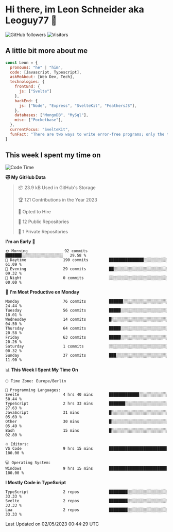 # Hi there, im Leon Schneider aka Leoguy77 👋

![GitHub followers](https://img.shields.io/github/followers/leoguy77.svg?style=social&label=Followers) ![Visitors](https://visitor-badge.glitch.me/badge?page_id=leoguy77.leoguy77)

## A little bit more about me

```javascript
const Leon = {
  pronouns: "he" | "him",
  code: [Javascript, Typescript],
  askMeAbout: [Web Dev, Tech],
  technologies: {
    frontEnd: {
      js: ["Svelte"]
    },
    backEnd: {
      js: ["Node", "Express", "SvelteKit", "FeathersJS"],
    },
    databases: ["MongoDB", "MySql"],
    misc: ["Pocketbase"],
  },
  currentFocus: "SvelteKit",
  funFact: "There are two ways to write error-free programs; only the third one works"
}
```

## This week I spent my time on

<!--START_SECTION:waka-->
![Code Time](http://img.shields.io/badge/Code%20Time-21%20hrs%2022%20mins-blue)

**🐱 My GitHub Data** 

> 📦 23.9 kB Used in GitHub's Storage 
 > 
> 🏆 121 Contributions in the Year 2023
 > 
> 💼 Opted to Hire
 > 
> 📜 12 Public Repositories 
 > 
> 🔑 1 Private Repositories 
 > 
**I'm an Early 🐤** 

```text
🌞 Morning                92 commits          ███████░░░░░░░░░░░░░░░░░░   29.58 % 
🌆 Daytime                190 commits         ███████████████░░░░░░░░░░   61.09 % 
🌃 Evening                29 commits          ██░░░░░░░░░░░░░░░░░░░░░░░   09.32 % 
🌙 Night                  0 commits           ░░░░░░░░░░░░░░░░░░░░░░░░░   00.00 % 
```
📅 **I'm Most Productive on Monday** 

```text
Monday                   76 commits          ██████░░░░░░░░░░░░░░░░░░░   24.44 % 
Tuesday                  56 commits          █████░░░░░░░░░░░░░░░░░░░░   18.01 % 
Wednesday                14 commits          █░░░░░░░░░░░░░░░░░░░░░░░░   04.50 % 
Thursday                 64 commits          █████░░░░░░░░░░░░░░░░░░░░   20.58 % 
Friday                   63 commits          █████░░░░░░░░░░░░░░░░░░░░   20.26 % 
Saturday                 1 commits           ░░░░░░░░░░░░░░░░░░░░░░░░░   00.32 % 
Sunday                   37 commits          ███░░░░░░░░░░░░░░░░░░░░░░   11.90 % 
```


📊 **This Week I Spent My Time On** 

```text
🕑︎ Time Zone: Europe/Berlin

💬 Programming Languages: 
Svelte                   4 hrs 40 mins       █████████████░░░░░░░░░░░░   50.44 % 
TypeScript               2 hrs 33 mins       ███████░░░░░░░░░░░░░░░░░░   27.63 % 
JavaScript               31 mins             █░░░░░░░░░░░░░░░░░░░░░░░░   05.69 % 
Other                    30 mins             █░░░░░░░░░░░░░░░░░░░░░░░░   05.49 % 
Bash                     15 mins             █░░░░░░░░░░░░░░░░░░░░░░░░   02.80 % 

🔥 Editors: 
VS Code                  9 hrs 15 mins       █████████████████████████   100.00 % 

💻 Operating System: 
Windows                  9 hrs 15 mins       █████████████████████████   100.00 % 
```

**I Mostly Code in TypeScript** 

```text
TypeScript               2 repos             ████████░░░░░░░░░░░░░░░░░   33.33 % 
Svelte                   2 repos             ████████░░░░░░░░░░░░░░░░░   33.33 % 
Lua                      2 repos             ████████░░░░░░░░░░░░░░░░░   33.33 % 
```




 Last Updated on 02/05/2023 00:44:29 UTC
<!--END_SECTION:waka-->
